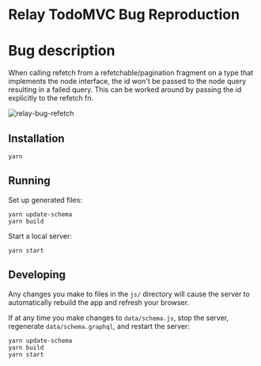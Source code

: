 # Relay TodoMVC Bug Reproduction

# Bug description
When calling refetch from a refetchable/pagination fragment on a type that implements the node interface, the id won't be passed to the node query resulting in a failed query.
This can be worked around by passing the id explicitly to the refetch fn.

![relay-bug-refetch](https://github.com/MichaelB-99/relay-refetch-bug/assets/54602790/8f65b11e-15ad-45fe-b821-db128bc227fa)

## Installation

```
yarn
```

## Running

Set up generated files:

```
yarn update-schema
yarn build
```

Start a local server:

```
yarn start
```

## Developing

Any changes you make to files in the `js/` directory will cause the server to
automatically rebuild the app and refresh your browser.

If at any time you make changes to `data/schema.js`, stop the server,
regenerate `data/schema.graphql`, and restart the server:

```
yarn update-schema
yarn build
yarn start
```
